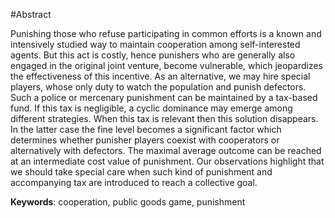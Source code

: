 #Abstract

Punishing those who refuse participating in common efforts is a known and intensively studied way to maintain cooperation among self-interested agents. But this act is costly, hence punishers who are generally also engaged in the original joint venture, become vulnerable, which jeopardizes the effectiveness of this incentive. As an alternative, we may hire special players, whose only duty to watch the population and punish defectors. Such a police or mercenary punishment can be maintained by a tax-based fund. If this tax is negligible, a cyclic dominance may emerge among different strategies. When this tax is relevant then this solution disappears. In the latter case the fine level becomes a significant factor which determines whether punisher players coexist with cooperators or alternatively with defectors. The maximal average outcome can be reached at an intermediate cost value of punishment. Our observations highlight that we should take special care when such kind of punishment and accompanying tax are introduced to reach a collective goal.

**Keywords**: cooperation, public goods game, punishment